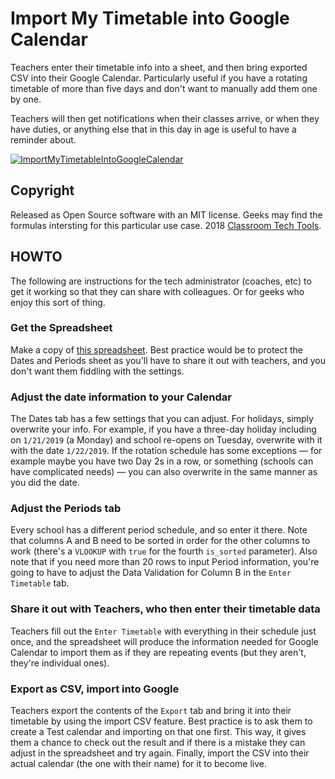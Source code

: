 # Import My Timetable into Google Calendar

Teachers enter their timetable info into a sheet, and then bring exported CSV into their Google Calendar. Particularly useful if you have a rotating timetable of more than five days and don't want to manually add them one by one.

Teachers will then get notifications when their classes arrive, or when they have duties, or anything else that in this day in age is useful to have a reminder about.

[![ImportMyTimetableIntoGoogleCalendar](https://img.youtube.com/vi/WeY3t5RY7dw/0.jpg)](https://www.youtube.com/watch?v=WeY3t5RY7dw)

## Copyright

Released as Open Source software with an MIT license. Geeks may find the formulas intersting for this particular use case. 2018 [Classroom Tech Tools](https://classroomtechtools.com).

## HOWTO

The following are instructions for the tech administrator (coaches, etc) to get it working so that they can share with colleagues. Or for geeks who enjoy this sort of thing.

### Get the Spreadsheet

Make a copy of [this spreadsheet](https://docs.google.com/spreadsheets/d/1BKcG9vKOajod9OUZN4MtTZlJYfilqj7cVPK_G5PBtdY/copy). Best practice would be to protect the Dates and Periods sheet as you'll have to share it out with teachers, and you don't want them fiddling with the settings.

### Adjust the date information to your Calendar

The Dates tab has a few settings that you can adjust. For holidays, simply overwrite your info. For example, if you have a three-day holiday including on `1/21/2019` (a Monday) and school re-opens on Tuesday, overwrite with it with the date `1/22/2019`. If the rotation schedule has some exceptions — for example maybe you have two Day 2s in a row, or something (schools can have complicated needs) — you can also overwrite in the same manner as you did the date.

### Adjust the Periods tab

Every school has a different period schedule, and so enter it there. Note that columns A and B need to be sorted in order for the other columns to work (there's a `VLOOKUP` with `true` for the fourth `is_sorted` parameter). Also note that if you need more than 20 rows to input Period information, you're going to have to adjust the Data Validation for Column B in the `Enter Timetable` tab.

### Share it out with Teachers, who then enter their timetable data

Teachers fill out the `Enter Timetable` with everything in their schedule just once, and the spreadsheet will produce the information needed for Google Calendar to import them as if they are repeating events (but they aren't, they're individual ones).

### Export as CSV, import into Google

Teachers export the contents of the `Export` tab and bring it into their timetable by using the import CSV feature. Best practice is to ask them to create a Test calendar and importing on that one first. This way, it gives them a chance to check out the result and if there is a mistake they can adjust in the spreadsheet and try again. Finally, import the CSV into their actual calendar (the one with their name) for it to become live.


